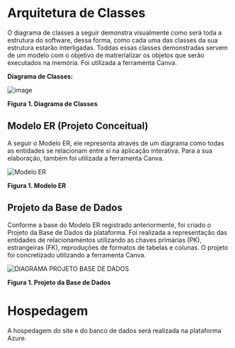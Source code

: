 # Arquitetura de Classes

O diagrama de classes a seguir demonstra visualmente como será toda a estrutura do software, dessa forma, como cada uma das classes da sua estrutura estarão interligadas. 
Toddas essas classes demonstradas servem de um modelo com o objetivo de matrerializar os objetos que serão executados na memória.
Foi utilizada a ferramenta Canva.

**Diagrama de Classes:**


![image](https://github.com/ICEI-PUC-Minas-PMV-ADS/pmv-ads-2023-2-e2-proj-int-t1-time2-futebol/assets/128739177/e32a4a0c-438a-4645-b9fc-b79bfdf608a3)

**Figura 1. Diagrama de Classes**

## Modelo ER (Projeto Conceitual)

A seguir o Modelo ER, ele representa através de um diagrama como todas as entidades se relacionam entre si na aplicação interativa. Para a sua elaboração, também foi utilizada a ferramenta Canva.

![Modelo ER](https://github.com/ICEI-PUC-Minas-PMV-ADS/pmv-ads-2023-2-e2-proj-int-t1-time2-futebol/assets/126628545/e91aeaf8-617f-4020-b161-043ed3663809) 

**Figura 1. Modelo ER**

## Projeto da Base de Dados

Conforme a base do Modelo ER registrado anteriormente, foi criado o Projeto da Base de Dados da plataforma.
Foi realizada a representação das entidades de relacionamentos utilizando as chaves primárias (PK), estrangeiras (FK), reproduções de formatos de tabelas e colunas.
O projeto foi concretizado utilizando a ferramenta Canva.

![DIAGRAMA PROJETO BASE DE DADOS](https://github.com/ICEI-PUC-Minas-PMV-ADS/pmv-ads-2023-2-e2-proj-int-t1-time2-futebol/assets/126628545/76dbaf1b-8469-4c53-a3c0-f8e27a35f3d9)

**Figura 1. Projeto da Base de Dados**

# Hospedagem

A hospedagem do site e do banco de dados será realizada na plataforma Azure.


